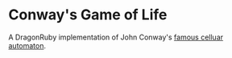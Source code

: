 # Conway's Game of Life

A DragonRuby implementation of John Conway's [famous celluar
automaton](https://conwaylife.com/wiki/Conway%27s_Game_of_Life).
